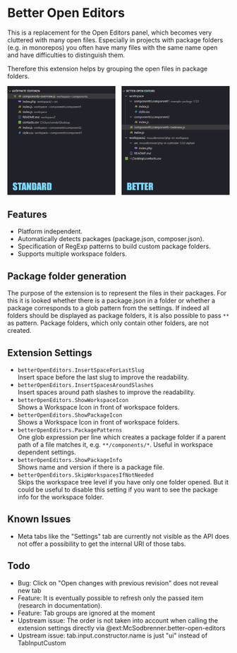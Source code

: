 # Better Open Editors

This is a replacement for the Open Editors panel, which becomes very cluttered with many open files. Especially in projects with package folders (e.g. in monorepos) you often have many files with the same name open and have difficulties to distinguish them.

Therefore this extension helps by grouping the open files in package folders.

![This is why it is better](./meta/screenshot.gif)

## Features

  * Platform independent.
  * Automatically detects packages (package.json, composer.json).
  * Specification of RegExp patterns to build custom package folders.
  * Supports multiple workspace folders.


## Package folder generation

The purpose of the extension is to represent the files in their packages. For this it is looked whether there is a package.json in a folder or whether a package corresponds to a glob pattern from the settings.
If indeed all folders should be displayed as package folders, it is also possible to pass `**` as pattern.
Package folders, which only contain other folders, are not created.

## Extension Settings

* `betterOpenEditors.InsertSpaceForLastSlug`  
   Insert space before the last slug to improve the readability.
* `betterOpenEditors.InsertSpacesAroundSlashes`  
   Insert spaces around path slashes to improve the readability.
* `betterOpenEditors.ShowWorkspaceIcon`  
   Shows a Workspace Icon in front of workspace folders.
* `betterOpenEditors.ShowPackageIcon`  
   Shows a Workspace Icon in front of workspace folders.
* `betterOpenEditors.PackagePatterns`  
   One glob expression per line which creates a package folder if a parent path of a file matches it, e.g. `**/components/*`. Useful in workspace dependent settings.
* `betterOpenEditors.ShowPackageInfo`  
   Shows name and version if there is a package file.
* `betterOpenEditors.SkipWorkspacesIfNotNeeded`  
   Skips the workspace tree level if you have only one folder opened. But it could be useful to disable this setting if you want to see the package info for the workspace folder.


## Known Issues

* Meta tabs like the "Settings" tab are currently not visible as the API does not offer a possibility to get the internal URI of those tabs.

## Todo

- Bug: Click on "Open changes with previous revision" does not reveal new tab
- Feature: It is eventually possible to refresh only the passed item (research in documentation).
- Feature: Tab groups are ignored at the moment  
- Upstream issue: The order is not taken into account when calling the extension settings directly via @ext:McSodbrenner.better-open-editors  
- Upstream issue: tab.input.constructor.name is just "ui" instead of TabInputCustom  
